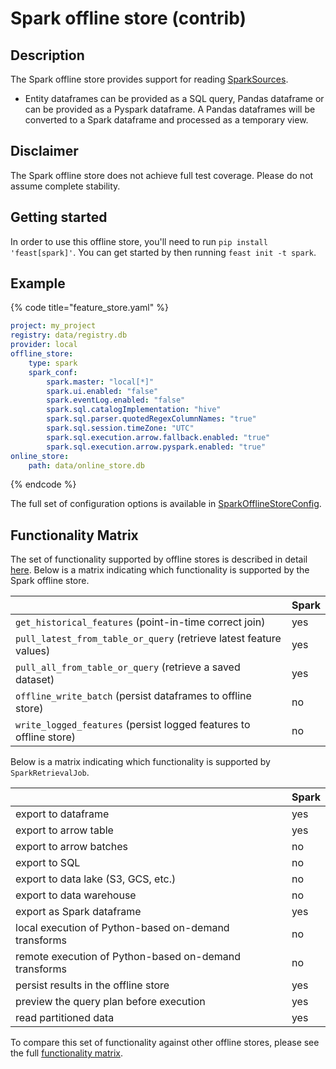 # Spark offline store (contrib)

## Description

The Spark offline store provides support for reading [SparkSources](../data-sources/spark.md).

* Entity dataframes can be provided as a SQL query, Pandas dataframe or can be provided as a Pyspark dataframe. A Pandas dataframes will be converted to a Spark dataframe and processed as a temporary view.

## Disclaimer

The Spark offline store does not achieve full test coverage.
Please do not assume complete stability.

## Getting started
In order to use this offline store, you'll need to run `pip install 'feast[spark]'`. You can get started by then running `feast init -t spark`.

## Example

{% code title="feature_store.yaml" %}
```yaml
project: my_project
registry: data/registry.db
provider: local
offline_store:
    type: spark
    spark_conf:
        spark.master: "local[*]"
        spark.ui.enabled: "false"
        spark.eventLog.enabled: "false"
        spark.sql.catalogImplementation: "hive"
        spark.sql.parser.quotedRegexColumnNames: "true"
        spark.sql.session.timeZone: "UTC"
        spark.sql.execution.arrow.fallback.enabled: "true"
        spark.sql.execution.arrow.pyspark.enabled: "true"
online_store:
    path: data/online_store.db
```
{% endcode %}

The full set of configuration options is available in [SparkOfflineStoreConfig](https://rtd.feast.dev/en/master/#feast.infra.offline_stores.contrib.spark_offline_store.spark.SparkOfflineStoreConfig).

## Functionality Matrix

The set of functionality supported by offline stores is described in detail [here](overview.md#functionality).
Below is a matrix indicating which functionality is supported by the Spark offline store.

|                                                                    | Spark |
| :----------------------------------------------------------------- | :---- |
| `get_historical_features` (point-in-time correct join)             | yes   |
| `pull_latest_from_table_or_query` (retrieve latest feature values) | yes   |
| `pull_all_from_table_or_query` (retrieve a saved dataset)          | yes   |
| `offline_write_batch` (persist dataframes to offline store)        | no    |
| `write_logged_features` (persist logged features to offline store) | no    |

Below is a matrix indicating which functionality is supported by `SparkRetrievalJob`.

|                                                       | Spark |
| ----------------------------------------------------- | ----- |
| export to dataframe                                   | yes   |
| export to arrow table                                 | yes   |
| export to arrow batches                               | no    |
| export to SQL                                         | no    |
| export to data lake (S3, GCS, etc.)                   | no    |
| export to data warehouse                              | no    |
| export as Spark dataframe                             | yes   |
| local execution of Python-based on-demand transforms  | no    |
| remote execution of Python-based on-demand transforms | no    |
| persist results in the offline store                  | yes   |
| preview the query plan before execution               | yes   |
| read partitioned data                                 | yes   |

To compare this set of functionality against other offline stores, please see the full [functionality matrix](overview.md#functionality-matrix).
